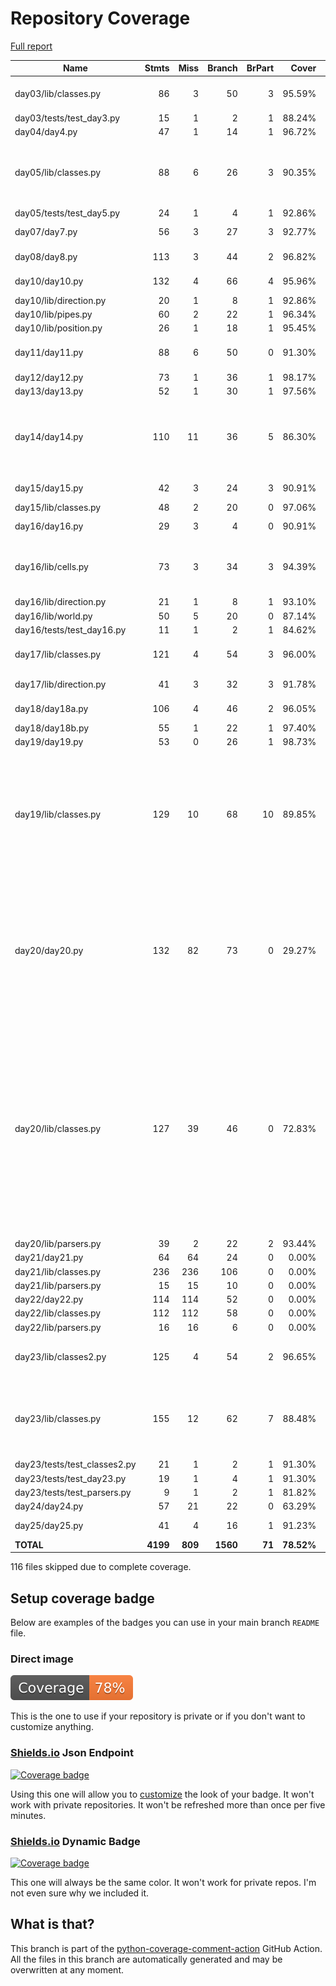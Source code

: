 # Repository Coverage

[Full report](https://htmlpreview.github.io/?https://github.com/alex-ong/adventofcode2023/blob/python-coverage-comment-action-data/htmlcov/index.html)

| Name                          |    Stmts |     Miss |   Branch |   BrPart |      Cover |   Missing |
|------------------------------ | -------: | -------: | -------: | -------: | ---------: | --------: |
| day03/lib/classes.py          |       86 |        3 |       50 |        3 |     95.59% |42, 100, 124 |
| day03/tests/test\_day3.py     |       15 |        1 |        2 |        1 |     88.24% |         7 |
| day04/day4.py                 |       47 |        1 |       14 |        1 |     96.72% |        38 |
| day05/lib/classes.py          |       88 |        6 |       26 |        3 |     90.35% |36, 92-93, 107->112, 155-157 |
| day05/tests/test\_day5.py     |       24 |        1 |        4 |        1 |     92.86% |         8 |
| day07/day7.py                 |       56 |        3 |       27 |        3 |     92.77% |39, 49, 71 |
| day08/day8.py                 |      113 |        3 |       44 |        2 |     96.82% |57, 93, 129 |
| day10/day10.py                |      132 |        4 |       66 |        4 |     95.96% |38, 53, 63, 202 |
| day10/lib/direction.py        |       20 |        1 |        8 |        1 |     92.86% |        24 |
| day10/lib/pipes.py            |       60 |        2 |       22 |        1 |     96.34% |    55, 82 |
| day10/lib/position.py         |       26 |        1 |       18 |        1 |     95.45% |        29 |
| day11/day11.py                |       88 |        6 |       50 |        0 |     91.30% |46-48, 77-78, 107 |
| day12/day12.py                |       73 |        1 |       36 |        1 |     98.17% |        98 |
| day13/day13.py                |       52 |        1 |       30 |        1 |     97.56% |        59 |
| day14/day14.py                |      110 |       11 |       36 |        5 |     86.30% |31, 35, 39-41, 50, 52, 57-59, 127->154, 162 |
| day15/day15.py                |       42 |        3 |       24 |        3 |     90.91% |18, 35, 47 |
| day15/lib/classes.py          |       48 |        2 |       20 |        0 |     97.06% |    30, 33 |
| day16/day16.py                |       29 |        3 |        4 |        0 |     90.91% | 21, 26-27 |
| day16/lib/cells.py            |       73 |        3 |       34 |        3 |     94.39% |25, 28, 32, 86->exit, 102->exit |
| day16/lib/direction.py        |       21 |        1 |        8 |        1 |     93.10% |        31 |
| day16/lib/world.py            |       50 |        5 |       20 |        0 |     87.14% |     26-30 |
| day16/tests/test\_day16.py    |       11 |        1 |        2 |        1 |     84.62% |         7 |
| day17/lib/classes.py          |      121 |        4 |       54 |        3 |     96.00% |57-58, 117, 172 |
| day17/lib/direction.py        |       41 |        3 |       32 |        3 |     91.78% |24, 39, 51 |
| day18/day18a.py               |      106 |        4 |       46 |        2 |     96.05% |26, 29, 50, 95 |
| day18/day18b.py               |       55 |        1 |       22 |        1 |     97.40% |        50 |
| day19/day19.py                |       53 |        0 |       26 |        1 |     98.73% |    17->23 |
| day19/lib/classes.py          |      129 |       10 |       68 |       10 |     89.85% |40, 77, 79, 90, 106, 131, 138, 147->149, 177, 191, 203, 205->201 |
| day20/day20.py                |      132 |       82 |       73 |        0 |     29.27% |56-61, 69-86, 91, 100, 105-122, 128-160, 167-190, 208, 213-223 |
| day20/lib/classes.py          |      127 |       39 |       46 |        0 |     72.83% |13-15, 31, 42, 53-56, 59, 82-88, 91, 104, 119-123, 126, 129, 141-142, 154-155, 168-174, 184, 188, 191-192 |
| day20/lib/parsers.py          |       39 |        2 |       22 |        2 |     93.44% |    25, 33 |
| day21/day21.py                |       64 |       64 |       24 |        0 |      0.00% |     3-118 |
| day21/lib/classes.py          |      236 |      236 |      106 |        0 |      0.00% |     4-369 |
| day21/lib/parsers.py          |       15 |       15 |       10 |        0 |      0.00% |      1-18 |
| day22/day22.py                |      114 |      114 |       52 |        0 |      0.00% |     1-154 |
| day22/lib/classes.py          |      112 |      112 |       58 |        0 |      0.00% |     1-164 |
| day22/lib/parsers.py          |       16 |       16 |        6 |        0 |      0.00% |      1-20 |
| day23/lib/classes2.py         |      125 |        4 |       54 |        2 |     96.65% |45, 159, 169, 207 |
| day23/lib/classes.py          |      155 |       12 |       62 |        7 |     88.48% |67, 71-76, 84, 107, 115, 117, 190, 195 |
| day23/tests/test\_classes2.py |       21 |        1 |        2 |        1 |     91.30% |         9 |
| day23/tests/test\_day23.py    |       19 |        1 |        4 |        1 |     91.30% |         8 |
| day23/tests/test\_parsers.py  |        9 |        1 |        2 |        1 |     81.82% |         7 |
| day24/day24.py                |       57 |       21 |       22 |        0 |     63.29% |     58-89 |
| day25/day25.py                |       41 |        4 |       16 |        1 |     91.23% | 37-39, 56 |
|                     **TOTAL** | **4199** |  **809** | **1560** |   **71** | **78.52%** |           |

116 files skipped due to complete coverage.


## Setup coverage badge

Below are examples of the badges you can use in your main branch `README` file.

### Direct image

[![Coverage badge](https://raw.githubusercontent.com/alex-ong/adventofcode2023/python-coverage-comment-action-data/badge.svg)](https://htmlpreview.github.io/?https://github.com/alex-ong/adventofcode2023/blob/python-coverage-comment-action-data/htmlcov/index.html)

This is the one to use if your repository is private or if you don't want to customize anything.

### [Shields.io](https://shields.io) Json Endpoint

[![Coverage badge](https://img.shields.io/endpoint?url=https://raw.githubusercontent.com/alex-ong/adventofcode2023/python-coverage-comment-action-data/endpoint.json)](https://htmlpreview.github.io/?https://github.com/alex-ong/adventofcode2023/blob/python-coverage-comment-action-data/htmlcov/index.html)

Using this one will allow you to [customize](https://shields.io/endpoint) the look of your badge.
It won't work with private repositories. It won't be refreshed more than once per five minutes.

### [Shields.io](https://shields.io) Dynamic Badge

[![Coverage badge](https://img.shields.io/badge/dynamic/json?color=brightgreen&label=coverage&query=%24.message&url=https%3A%2F%2Fraw.githubusercontent.com%2Falex-ong%2Fadventofcode2023%2Fpython-coverage-comment-action-data%2Fendpoint.json)](https://htmlpreview.github.io/?https://github.com/alex-ong/adventofcode2023/blob/python-coverage-comment-action-data/htmlcov/index.html)

This one will always be the same color. It won't work for private repos. I'm not even sure why we included it.

## What is that?

This branch is part of the
[python-coverage-comment-action](https://github.com/marketplace/actions/python-coverage-comment)
GitHub Action. All the files in this branch are automatically generated and may be
overwritten at any moment.